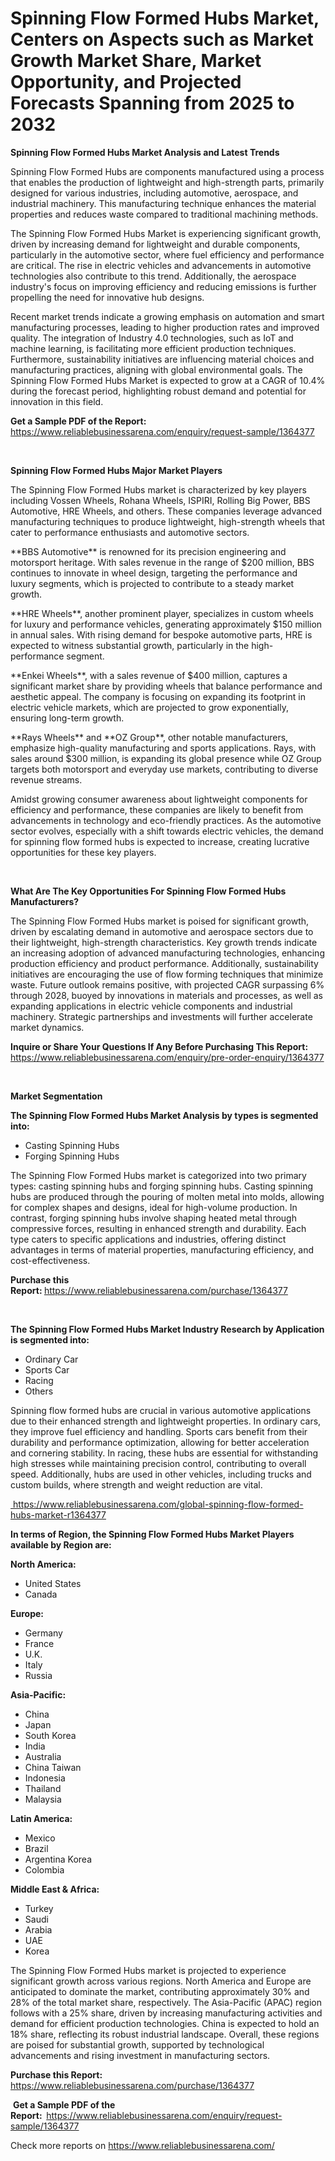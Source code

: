<p><h1>Spinning Flow Formed Hubs Market, Centers on Aspects such as Market Growth Market Share, Market Opportunity, and Projected Forecasts Spanning from 2025 to 2032</h1></p><p><strong>Spinning Flow Formed Hubs Market Analysis and Latest Trends</strong></p>
<p><p>Spinning Flow Formed Hubs are components manufactured using a process that enables the production of lightweight and high-strength parts, primarily designed for various industries, including automotive, aerospace, and industrial machinery. This manufacturing technique enhances the material properties and reduces waste compared to traditional machining methods. </p><p>The Spinning Flow Formed Hubs Market is experiencing significant growth, driven by increasing demand for lightweight and durable components, particularly in the automotive sector, where fuel efficiency and performance are critical. The rise in electric vehicles and advancements in automotive technologies also contribute to this trend. Additionally, the aerospace industry's focus on improving efficiency and reducing emissions is further propelling the need for innovative hub designs.</p><p>Recent market trends indicate a growing emphasis on automation and smart manufacturing processes, leading to higher production rates and improved quality. The integration of Industry 4.0 technologies, such as IoT and machine learning, is facilitating more efficient production techniques. Furthermore, sustainability initiatives are influencing material choices and manufacturing practices, aligning with global environmental goals. The Spinning Flow Formed Hubs Market is expected to grow at a CAGR of 10.4% during the forecast period, highlighting robust demand and potential for innovation in this field.</p></p>
<p><strong>Get a Sample PDF of the Report:&nbsp;</strong> <a href="https://www.reliablebusinessarena.com/enquiry/request-sample/1364377?utm_campaign=2531&utm_medium=2&utm_source=Github&utm_content=ia&utm_term=31032025&utm_id=spinning-flow-formed-hubs">https://www.reliablebusinessarena.com/enquiry/request-sample/1364377</a></p>
<p>&nbsp;</p>
<p><strong>Spinning Flow Formed Hubs Major Market Players</strong></p>
<p><p>The Spinning Flow Formed Hubs market is characterized by key players including Vossen Wheels, Rohana Wheels, ISPIRI, Rolling Big Power, BBS Automotive, HRE Wheels, and others. These companies leverage advanced manufacturing techniques to produce lightweight, high-strength wheels that cater to performance enthusiasts and automotive sectors.</p><p>**BBS Automotive** is renowned for its precision engineering and motorsport heritage. With sales revenue in the range of $200 million, BBS continues to innovate in wheel design, targeting the performance and luxury segments, which is projected to contribute to a steady market growth.</p><p>**HRE Wheels**, another prominent player, specializes in custom wheels for luxury and performance vehicles, generating approximately $150 million in annual sales. With rising demand for bespoke automotive parts, HRE is expected to witness substantial growth, particularly in the high-performance segment.</p><p>**Enkei Wheels**, with a sales revenue of $400 million, captures a significant market share by providing wheels that balance performance and aesthetic appeal. The company is focusing on expanding its footprint in electric vehicle markets, which are projected to grow exponentially, ensuring long-term growth.</p><p>**Rays Wheels** and **OZ Group**, other notable manufacturers, emphasize high-quality manufacturing and sports applications. Rays, with sales around $300 million, is expanding its global presence while OZ Group targets both motorsport and everyday use markets, contributing to diverse revenue streams.</p><p>Amidst growing consumer awareness about lightweight components for efficiency and performance, these companies are likely to benefit from advancements in technology and eco-friendly practices. As the automotive sector evolves, especially with a shift towards electric vehicles, the demand for spinning flow formed hubs is expected to increase, creating lucrative opportunities for these key players.</p></p>
<p>&nbsp;</p>
<p><strong>What Are The Key Opportunities For Spinning Flow Formed Hubs Manufacturers?</strong></p>
<p><p>The Spinning Flow Formed Hubs market is poised for significant growth, driven by escalating demand in automotive and aerospace sectors due to their lightweight, high-strength characteristics. Key growth trends indicate an increasing adoption of advanced manufacturing technologies, enhancing production efficiency and product performance. Additionally, sustainability initiatives are encouraging the use of flow forming techniques that minimize waste. Future outlook remains positive, with projected CAGR surpassing 6% through 2028, buoyed by innovations in materials and processes, as well as expanding applications in electric vehicle components and industrial machinery. Strategic partnerships and investments will further accelerate market dynamics.</p></p>
<p><strong>Inquire or Share Your Questions If Any Before Purchasing This Report:</strong> <a href="https://www.reliablebusinessarena.com/enquiry/pre-order-enquiry/1364377?utm_campaign=2531&utm_medium=2&utm_source=Github&utm_content=ia&utm_term=31032025&utm_id=spinning-flow-formed-hubs">https://www.reliablebusinessarena.com/enquiry/pre-order-enquiry/1364377</a></p>
<p>&nbsp;</p>
<p><strong>Market Segmentation</strong></p>
<p><strong>The Spinning Flow Formed Hubs Market Analysis by types is segmented into:</strong></p>
<p><ul><li>Casting Spinning Hubs</li><li>Forging Spinning Hubs</li></ul></p>
<p><p>The Spinning Flow Formed Hubs market is categorized into two primary types: casting spinning hubs and forging spinning hubs. Casting spinning hubs are produced through the pouring of molten metal into molds, allowing for complex shapes and designs, ideal for high-volume production. In contrast, forging spinning hubs involve shaping heated metal through compressive forces, resulting in enhanced strength and durability. Each type caters to specific applications and industries, offering distinct advantages in terms of material properties, manufacturing efficiency, and cost-effectiveness.</p></p>
<p><strong>Purchase this Report:&nbsp;</strong><a href="https://www.reliablebusinessarena.com/purchase/1364377?utm_campaign=2531&utm_medium=2&utm_source=Github&utm_content=ia&utm_term=31032025&utm_id=spinning-flow-formed-hubs">https://www.reliablebusinessarena.com/purchase/1364377</a></p>
<p>&nbsp;</p>
<p><strong>The Spinning Flow Formed Hubs Market Industry Research by Application is segmented into:</strong></p>
<p><ul><li>Ordinary Car</li><li>Sports Car</li><li>Racing</li><li>Others</li></ul></p>
<p><p>Spinning flow formed hubs are crucial in various automotive applications due to their enhanced strength and lightweight properties. In ordinary cars, they improve fuel efficiency and handling. Sports cars benefit from their durability and performance optimization, allowing for better acceleration and cornering stability. In racing, these hubs are essential for withstanding high stresses while maintaining precision control, contributing to overall speed. Additionally, hubs are used in other vehicles, including trucks and custom builds, where strength and weight reduction are vital.</p></p>
<p><a href="https://www.reliablebusinessarena.com/global-spinning-flow-formed-hubs-market-r1364377?utm_campaign=2531&utm_medium=2&utm_source=Github&utm_content=ia&utm_term=31032025&utm_id=spinning-flow-formed-hubs">&nbsp;https://www.reliablebusinessarena.com/global-spinning-flow-formed-hubs-market-r1364377</a></p>
<p><strong>In terms of Region, the Spinning Flow Formed Hubs Market Players available by Region are:</strong></p>
<p>
    <p> <strong> North America: </strong>
        <ul>
            <li>United States</li>
            <li>Canada</li>
        </ul>
        </p> 
    <p> <strong> Europe: </strong>
        <ul>
            <li>Germany</li>
            <li>France</li>
            <li>U.K.</li>
            <li>Italy</li>
            <li>Russia</li>
        </ul>
        </p> 
    <p> <strong> Asia-Pacific: </strong>
        <ul>
            <li>China</li>
            <li>Japan</li>
            <li>South Korea</li>
            <li>India</li>
            <li>Australia</li>
            <li>China Taiwan</li>
            <li>Indonesia</li>
            <li>Thailand</li>
            <li>Malaysia</li>
        </ul>
        </p> 
    <p> <strong> Latin America: </strong>
        <ul>
            <li>Mexico</li>
            <li>Brazil</li>
            <li>Argentina Korea</li>
            <li>Colombia</li>
        </ul>
        </p> 
    <p> <strong> Middle East & Africa: </strong>
        <ul>
            <li>Turkey</li>
            <li>Saudi</li>
            <li>Arabia</li>
            <li>UAE</li>
            <li>Korea</li>
        </ul>
    </p>
    </p>
<p><p>The Spinning Flow Formed Hubs market is projected to experience significant growth across various regions. North America and Europe are anticipated to dominate the market, contributing approximately 30% and 28% of the total market share, respectively. The Asia-Pacific (APAC) region follows with a 25% share, driven by increasing manufacturing activities and demand for efficient production technologies. China is expected to hold an 18% share, reflecting its robust industrial landscape. Overall, these regions are poised for substantial growth, supported by technological advancements and rising investment in manufacturing sectors.</p></p>
<p><strong>Purchase this Report: </strong><a href="https://www.reliablebusinessarena.com/purchase/1364377?utm_campaign=2531&utm_medium=2&utm_source=Github&utm_content=ia&utm_term=31032025&utm_id=spinning-flow-formed-hubs">https://www.reliablebusinessarena.com/purchase/1364377</a></p>
<p>&nbsp;<strong>Get a Sample PDF of the Report:&nbsp;&nbsp;</strong><a href="https://www.reliablebusinessarena.com/enquiry/request-sample/1364377?utm_campaign=2531&utm_medium=2&utm_source=Github&utm_content=ia&utm_term=31032025&utm_id=spinning-flow-formed-hubs">https://www.reliablebusinessarena.com/enquiry/request-sample/1364377</a></p>
<p><strong></strong></p>
<p>Check more reports on <a href="https://www.reliablebusinessarena.com/?utm_campaign=2531&utm_medium=2&utm_source=Github&utm_content=ia&utm_term=31032025&utm_id=spinning-flow-formed-hubs">https://www.reliablebusinessarena.com/</a></p>